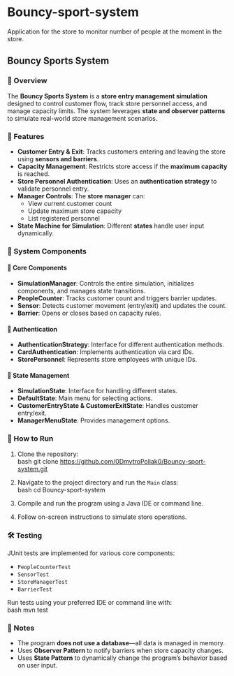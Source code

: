 # Bouncy-sport-system
Application for the store to monitor number of people at the moment in the store.

## Bouncy Sports System

### 📌 Overview  
The **Bouncy Sports System** is a **store entry management simulation** designed to control customer flow, track store personnel access, and manage capacity limits. The system leverages **state and observer patterns** to simulate real-world store management scenarios.  

### 🔧 Features  
- **Customer Entry & Exit**: Tracks customers entering and leaving the store using **sensors and barriers**.  
- **Capacity Management**: Restricts store access if the **maximum capacity** is reached.  
- **Store Personnel Authentication**: Uses an **authentication strategy** to validate personnel entry.  
- **Manager Controls**: The **store manager** can:  
  - View current customer count  
  - Update maximum store capacity  
  - List registered personnel  
- **State Machine for Simulation**: Different **states** handle user input dynamically.  

### 🏢 System Components  
#### 🔹 Core Components  
- **SimulationManager**: Controls the entire simulation, initializes components, and manages state transitions.  
- **PeopleCounter**: Tracks customer count and triggers barrier updates.  
- **Sensor**: Detects customer movement (entry/exit) and updates the count.  
- **Barrier**: Opens or closes based on capacity rules.  

#### 🔹 Authentication  
- **AuthenticationStrategy**: Interface for different authentication methods.  
- **CardAuthentication**: Implements authentication via card IDs.  
- **StorePersonnel**: Represents store employees with unique IDs.  

#### 🔹 State Management  
- **SimulationState**: Interface for handling different states.  
- **DefaultState**: Main menu for selecting actions.  
- **CustomerEntryState & CustomerExitState**: Handles customer entry/exit.  
- **ManagerMenuState**: Provides management options.  

### 🚀 How to Run  
1. Clone the repository:  
   bash
   git clone https://github.com/0DmytroPoliak0/Bouncy-sport-system.git
     
2. Navigate to the project directory and run the `Main` class:  
   bash
   cd Bouncy-sport-system
   
3. Compile and run the program using a Java IDE or command line.  
4. Follow on-screen instructions to simulate store operations.  

### 🛠️ Testing  
JUnit tests are implemented for various core components:  
- `PeopleCounterTest`  
- `SensorTest`  
- `StoreManagerTest`  
- `BarrierTest`  

Run tests using your preferred IDE or command line with:  
bash
mvn test


### 📌 Notes  
- The program **does not use a database**—all data is managed in memory.  
- Uses **Observer Pattern** to notify barriers when store capacity changes.  
- Uses **State Pattern** to dynamically change the program’s behavior based on user input.  



